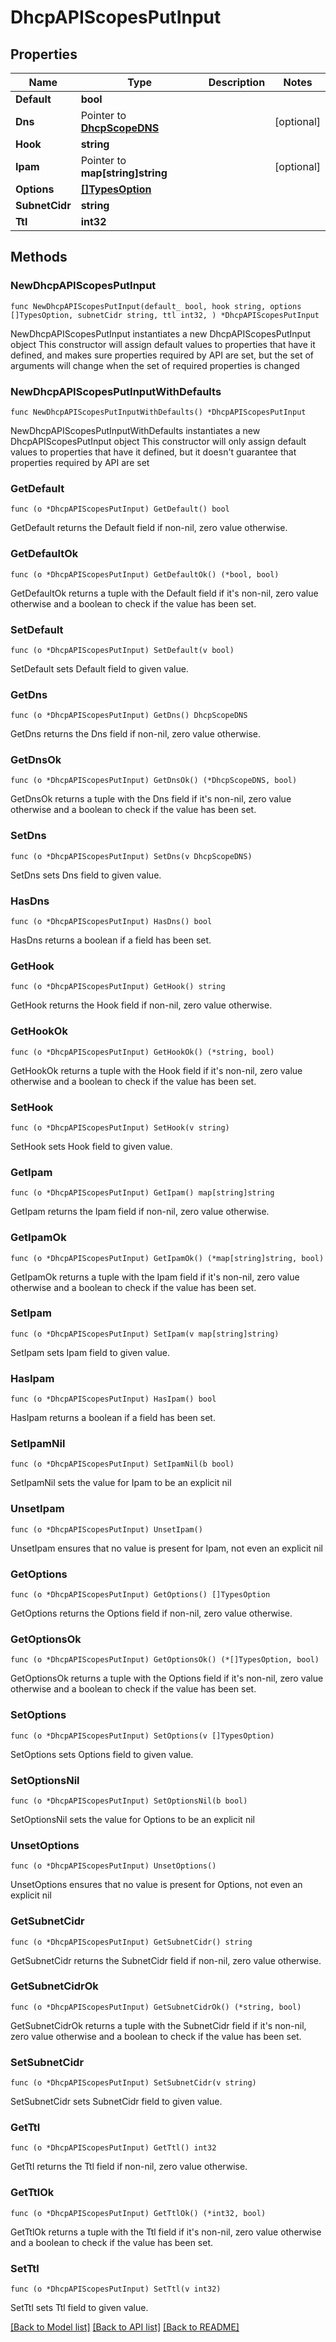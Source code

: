 # DhcpAPIScopesPutInput

## Properties

Name | Type | Description | Notes
------------ | ------------- | ------------- | -------------
**Default** | **bool** |  | 
**Dns** | Pointer to [**DhcpScopeDNS**](DhcpScopeDNS.md) |  | [optional] 
**Hook** | **string** |  | 
**Ipam** | Pointer to **map[string]string** |  | [optional] 
**Options** | [**[]TypesOption**](TypesOption.md) |  | 
**SubnetCidr** | **string** |  | 
**Ttl** | **int32** |  | 

## Methods

### NewDhcpAPIScopesPutInput

`func NewDhcpAPIScopesPutInput(default_ bool, hook string, options []TypesOption, subnetCidr string, ttl int32, ) *DhcpAPIScopesPutInput`

NewDhcpAPIScopesPutInput instantiates a new DhcpAPIScopesPutInput object
This constructor will assign default values to properties that have it defined,
and makes sure properties required by API are set, but the set of arguments
will change when the set of required properties is changed

### NewDhcpAPIScopesPutInputWithDefaults

`func NewDhcpAPIScopesPutInputWithDefaults() *DhcpAPIScopesPutInput`

NewDhcpAPIScopesPutInputWithDefaults instantiates a new DhcpAPIScopesPutInput object
This constructor will only assign default values to properties that have it defined,
but it doesn't guarantee that properties required by API are set

### GetDefault

`func (o *DhcpAPIScopesPutInput) GetDefault() bool`

GetDefault returns the Default field if non-nil, zero value otherwise.

### GetDefaultOk

`func (o *DhcpAPIScopesPutInput) GetDefaultOk() (*bool, bool)`

GetDefaultOk returns a tuple with the Default field if it's non-nil, zero value otherwise
and a boolean to check if the value has been set.

### SetDefault

`func (o *DhcpAPIScopesPutInput) SetDefault(v bool)`

SetDefault sets Default field to given value.


### GetDns

`func (o *DhcpAPIScopesPutInput) GetDns() DhcpScopeDNS`

GetDns returns the Dns field if non-nil, zero value otherwise.

### GetDnsOk

`func (o *DhcpAPIScopesPutInput) GetDnsOk() (*DhcpScopeDNS, bool)`

GetDnsOk returns a tuple with the Dns field if it's non-nil, zero value otherwise
and a boolean to check if the value has been set.

### SetDns

`func (o *DhcpAPIScopesPutInput) SetDns(v DhcpScopeDNS)`

SetDns sets Dns field to given value.

### HasDns

`func (o *DhcpAPIScopesPutInput) HasDns() bool`

HasDns returns a boolean if a field has been set.

### GetHook

`func (o *DhcpAPIScopesPutInput) GetHook() string`

GetHook returns the Hook field if non-nil, zero value otherwise.

### GetHookOk

`func (o *DhcpAPIScopesPutInput) GetHookOk() (*string, bool)`

GetHookOk returns a tuple with the Hook field if it's non-nil, zero value otherwise
and a boolean to check if the value has been set.

### SetHook

`func (o *DhcpAPIScopesPutInput) SetHook(v string)`

SetHook sets Hook field to given value.


### GetIpam

`func (o *DhcpAPIScopesPutInput) GetIpam() map[string]string`

GetIpam returns the Ipam field if non-nil, zero value otherwise.

### GetIpamOk

`func (o *DhcpAPIScopesPutInput) GetIpamOk() (*map[string]string, bool)`

GetIpamOk returns a tuple with the Ipam field if it's non-nil, zero value otherwise
and a boolean to check if the value has been set.

### SetIpam

`func (o *DhcpAPIScopesPutInput) SetIpam(v map[string]string)`

SetIpam sets Ipam field to given value.

### HasIpam

`func (o *DhcpAPIScopesPutInput) HasIpam() bool`

HasIpam returns a boolean if a field has been set.

### SetIpamNil

`func (o *DhcpAPIScopesPutInput) SetIpamNil(b bool)`

 SetIpamNil sets the value for Ipam to be an explicit nil

### UnsetIpam
`func (o *DhcpAPIScopesPutInput) UnsetIpam()`

UnsetIpam ensures that no value is present for Ipam, not even an explicit nil
### GetOptions

`func (o *DhcpAPIScopesPutInput) GetOptions() []TypesOption`

GetOptions returns the Options field if non-nil, zero value otherwise.

### GetOptionsOk

`func (o *DhcpAPIScopesPutInput) GetOptionsOk() (*[]TypesOption, bool)`

GetOptionsOk returns a tuple with the Options field if it's non-nil, zero value otherwise
and a boolean to check if the value has been set.

### SetOptions

`func (o *DhcpAPIScopesPutInput) SetOptions(v []TypesOption)`

SetOptions sets Options field to given value.


### SetOptionsNil

`func (o *DhcpAPIScopesPutInput) SetOptionsNil(b bool)`

 SetOptionsNil sets the value for Options to be an explicit nil

### UnsetOptions
`func (o *DhcpAPIScopesPutInput) UnsetOptions()`

UnsetOptions ensures that no value is present for Options, not even an explicit nil
### GetSubnetCidr

`func (o *DhcpAPIScopesPutInput) GetSubnetCidr() string`

GetSubnetCidr returns the SubnetCidr field if non-nil, zero value otherwise.

### GetSubnetCidrOk

`func (o *DhcpAPIScopesPutInput) GetSubnetCidrOk() (*string, bool)`

GetSubnetCidrOk returns a tuple with the SubnetCidr field if it's non-nil, zero value otherwise
and a boolean to check if the value has been set.

### SetSubnetCidr

`func (o *DhcpAPIScopesPutInput) SetSubnetCidr(v string)`

SetSubnetCidr sets SubnetCidr field to given value.


### GetTtl

`func (o *DhcpAPIScopesPutInput) GetTtl() int32`

GetTtl returns the Ttl field if non-nil, zero value otherwise.

### GetTtlOk

`func (o *DhcpAPIScopesPutInput) GetTtlOk() (*int32, bool)`

GetTtlOk returns a tuple with the Ttl field if it's non-nil, zero value otherwise
and a boolean to check if the value has been set.

### SetTtl

`func (o *DhcpAPIScopesPutInput) SetTtl(v int32)`

SetTtl sets Ttl field to given value.



[[Back to Model list]](../README.md#documentation-for-models) [[Back to API list]](../README.md#documentation-for-api-endpoints) [[Back to README]](../README.md)


